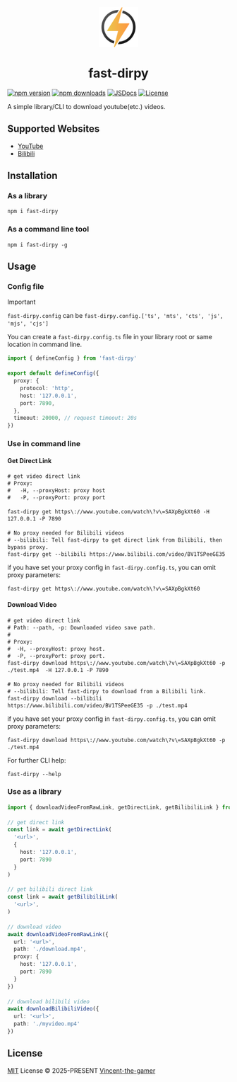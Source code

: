 <div align="center">
  <img src=".github/fast-dirpy.png" style="width: 90px;"/>
  <h1>fast-dirpy</h1>
</div>

[![npm version][npm-version-src]][npm-version-href]
[![npm downloads][npm-downloads-src]][npm-downloads-href]
[![JSDocs][jsdocs-src]][jsdocs-href]
[![License][license-src]][license-href]

A simple library/CLI to download youtube(etc.) videos.

## Supported Websites

- [YouTube](https://www.youtube.com/)
- [Bilibili](https://www.bilibili.com/)

## Installation

### As a library
```shell
npm i fast-dirpy
```

### As a **command line tool**
```shell
npm i fast-dirpy -g
```

## Usage

### Config file

> [!IMPORTANT]
> `fast-dirpy.config` can be `fast-dirpy.config.['ts', 'mts', 'cts', 'js', 'mjs', 'cjs']`

You can create a `fast-dirpy.config.ts` file in your library root or same location in command line.

```ts
import { defineConfig } from 'fast-dirpy'

export default defineConfig({
  proxy: {
    protocol: 'http',
    host: '127.0.0.1',
    port: 7890,
  },
  timeout: 20000, // request timeout: 20s
})
```

### Use in command line

#### Get Direct Link

```shell
# get video direct link
# Proxy:
#   -H, --proxyHost: proxy host
#   -P, --proxyPort: proxy port

fast-dirpy get https\://www.youtube.com/watch\?v\=SAXpBgkXt60 -H 127.0.0.1 -P 7890

# No proxy needed for Bilibili videos
# --bilibili: Tell fast-dirpy to get direct link from Bilibili, then bypass proxy.
fast-dirpy get --bilibili https://www.bilibili.com/video/BV1TSPeeGE35
```

if you have set your proxy config in `fast-dirpy.config.ts`, you can omit proxy parameters:

```shell
fast-dirpy get https\://www.youtube.com/watch\?v\=SAXpBgkXt60
```

#### Download Video
```shell
# get video direct link
# Path: --path, -p: Downloaded video save path.
#
# Proxy:
#  -H, --proxyHost: proxy host.
#  -P, --proxyPort: proxy port.
fast-dirpy download https\://www.youtube.com/watch\?v\=SAXpBgkXt60 -p ./test.mp4  -H 127.0.0.1 -P 7890

# No proxy needed for Bilibili videos
# --bilibili: Tell fast-dirpy to download from a Bilibili link.
fast-dirpy download --bilibili https://www.bilibili.com/video/BV1TSPeeGE35 -p ./test.mp4
```

if you have set your proxy config in `fast-dirpy.config.ts`, you can omit proxy parameters:

```shell
fast-dirpy download https\://www.youtube.com/watch\?v\=SAXpBgkXt60 -p ./test.mp4
```

For further CLI help:

```shell
fast-dirpy --help
```

### Use as a library
```ts
import { downloadVideoFromRawLink, getDirectLink, getBilibiliLink } from 'fast-dirpy'

// get direct link
const link = await getDirectLink(
  '<url>',
  {
    host: '127.0.0.1',
    port: 7890
  }
)

// get bilibili direct link
const link = await getBilibiliLink(
  '<url>',
)

// download video
await downloadVideoFromRawLink({
  url: '<url>',
  path: './download.mp4',
  proxy: {
    host: '127.0.0.1',
    port: 7890
  }
})

// download bilibili video
await downloadBilibiliVideo({
  url: '<url>',
  path: './myvideo.mp4'
})
```

## License

[MIT](./LICENSE) License © 2025-PRESENT [Vincent-the-gamer](https://github.com/Vincent-the-gamer)

<!-- Badges -->

[npm-version-src]: https://img.shields.io/npm/v/fast-dirpy?style=flat&colorA=080f12&colorB=1fa669
[npm-version-href]: https://npmjs.com/package/fast-dirpy
[npm-downloads-src]: https://img.shields.io/npm/dm/fast-dirpy?style=flat&colorA=080f12&colorB=1fa669
[npm-downloads-href]: https://npmjs.com/package/fast-dirpy
[license-src]: https://img.shields.io/github/license/Vincent-the-gamer/fast-dirpy.svg?style=flat&colorA=080f12&colorB=1fa669
[license-href]: https://github.com/Vincent-the-gamer/fast-dirpy/blob/main/LICENSE
[jsdocs-src]: https://img.shields.io/badge/jsdocs-reference-080f12?style=flat&colorA=080f12&colorB=1fa669
[jsdocs-href]: https://www.jsdocs.io/package/fast-dirpy
